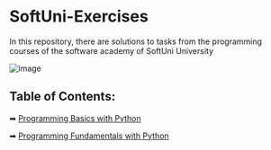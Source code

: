 # SoftUni-Exercises

In this repository, there are solutions to tasks from the programming courses of the software academy of SoftUni University

![image](https://user-images.githubusercontent.com/68993494/185683680-bcfefe65-88fb-4192-b0b2-ff9130c39487.png)

## Table of Contents:
➡ [Programming Basics with Python](https://github.com/ysamardzhiev/SoftUni-Exercises/tree/main/Programming_Basics_Python)

➡ [Programming Fundamentals with Python](https://github.com/ysamardzhiev/SoftUni-Exercises/tree/main/Programming_Fundamentals_Python)
